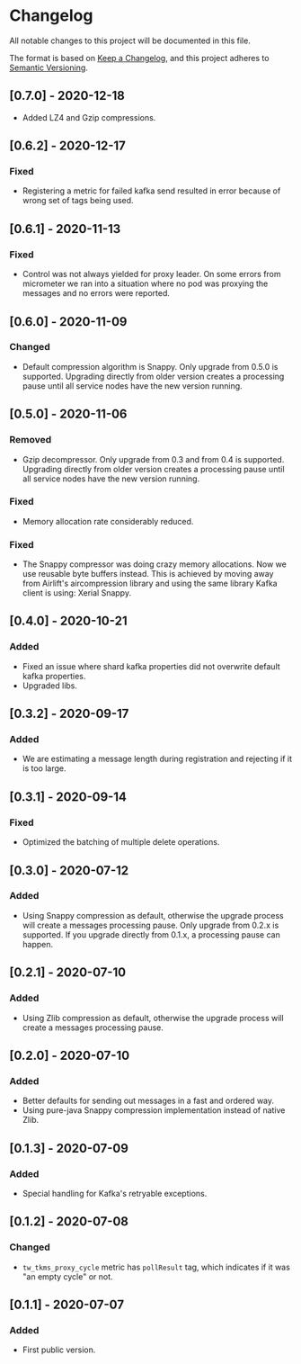 # Changelog
All notable changes to this project will be documented in this file.

The format is based on [Keep a Changelog](https://keepachangelog.com/en/1.0.0/),
and this project adheres to [Semantic Versioning](https://semver.org/spec/v2.0.0.html).

## [0.7.0] - 2020-12-18
* Added LZ4 and Gzip compressions.

## [0.6.2] - 2020-12-17
### Fixed
* Registering a metric for failed kafka send resulted in error because of wrong set of tags being used. 

## [0.6.1] - 2020-11-13
### Fixed
* Control was not always yielded for proxy leader.
On some errors from micrometer we ran into a situation where no pod was proxying the messages
and no errors were reported.

## [0.6.0] - 2020-11-09
### Changed
* Default compression algorithm is Snappy.
Only upgrade from 0.5.0 is supported.
Upgrading directly from older version creates a processing pause until all service nodes have the new version running.

## [0.5.0] - 2020-11-06
### Removed
* Gzip decompressor.
Only upgrade from 0.3 and from 0.4 is supported. Upgrading directly from older version creates a processing pause
until all service nodes have the new version running.
### Fixed
* Memory allocation rate considerably reduced.
### Fixed
* The Snappy compressor was doing crazy memory allocations. Now we use reusable byte buffers instead.
This is achieved by moving away from Airlift's aircompression library and using the same library Kafka client is using:
Xerial Snappy.

## [0.4.0] - 2020-10-21
### Added
* Fixed an issue where shard kafka properties did not overwrite default kafka properties.
* Upgraded libs.

## [0.3.2] - 2020-09-17
### Added
* We are estimating a message length during registration and rejecting if it is too large.

## [0.3.1] - 2020-09-14
### Fixed
* Optimized the batching of multiple delete operations.

## [0.3.0] - 2020-07-12
### Added
* Using Snappy compression as default, otherwise the upgrade process will create a messages processing pause.
Only upgrade from 0.2.x is supported. If you upgrade directly from 0.1.x, a processing pause can happen.

## [0.2.1] - 2020-07-10
### Added
* Using Zlib compression as default, otherwise the upgrade process will create a messages processing pause.

## [0.2.0] - 2020-07-10
### Added
* Better defaults for sending out messages in a fast and ordered way.
* Using pure-java Snappy compression implementation instead of native Zlib.

## [0.1.3] - 2020-07-09
### Added
* Special handling for Kafka's retryable exceptions.

## [0.1.2] - 2020-07-08
### Changed
* `tw_tkms_proxy_cycle` metric has `pollResult` tag, which indicates if it was "an empty cycle" or not.

## [0.1.1] - 2020-07-07
### Added
* First public version.